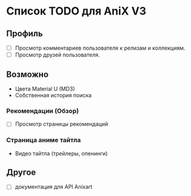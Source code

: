 # Список TODO для AniX V3

## Профиль

- [ ] Просмотр комментариев пользователя к релизам и коллекциям.
- [ ] Просмотр друзей пользователя.

## Возможно

- Цвета Material U (MD3)
- Собственная история поиска

### Рекомендации (Обзор)

- [ ] Просмотр страницы рекомендаций

### Страница аниме тайтла

- Видео тайтла (трейлеры, опенинги)

## Другое

- [ ] документация для API Anixart
